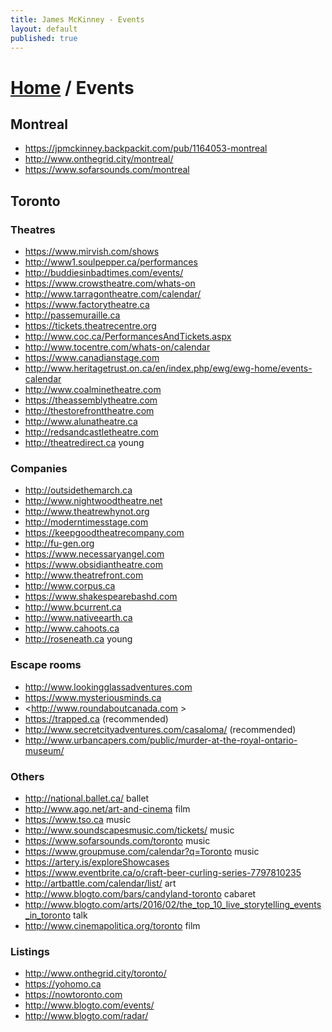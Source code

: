 ```yaml
---
title: James McKinney - Events
layout: default
published: true
---
```


# [Home](/) / Events

## Montreal

* <https://jpmckinney.backpackit.com/pub/1164053-montreal>
* <http://www.onthegrid.city/montreal/>
* <https://www.sofarsounds.com/montreal>

## Toronto

### Theatres

* <https://www.mirvish.com/shows>
* <http://www1.soulpepper.ca/performances>
* <http://buddiesinbadtimes.com/events/>
* <https://www.crowstheatre.com/whats-on>
* <http://www.tarragontheatre.com/calendar/>
* <https://www.factorytheatre.ca>
* <http://passemuraille.ca>
* <https://tickets.theatrecentre.org>
* <http://www.coc.ca/PerformancesAndTickets.aspx>
* <http://www.tocentre.com/whats-on/calendar>
* <https://www.canadianstage.com>
* <http://www.heritagetrust.on.ca/en/index.php/ewg/ewg-home/events-calendar>
* <http://www.coalminetheatre.com>
* <https://theassemblytheatre.com>
* <http://thestorefronttheatre.com>
* <http://www.alunatheatre.ca>
* <http://redsandcastletheatre.com>
* <http://theatredirect.ca> young

### Companies

* <http://outsidethemarch.ca>
* <http://www.nightwoodtheatre.net>
* <http://www.theatrewhynot.org>
* <http://moderntimesstage.com>
* <https://keepgoodtheatrecompany.com>
* <http://fu-gen.org>
* <https://www.necessaryangel.com>
* <https://www.obsidiantheatre.com>
* <http://www.theatrefront.com>
* <http://www.corpus.ca>
* <https://www.shakespearebashd.com>
* <http://www.bcurrent.ca>
* <http://www.nativeearth.ca>
* <http://www.cahoots.ca>
* <http://roseneath.ca> young

### Escape rooms

* <http://www.lookingglassadventures.com>
* <https://www.mysteriousminds.ca>
* <http://www.roundaboutcanada.com >
* <https://trapped.ca> (recommended)
* <http://www.secretcityadventures.com/casaloma/> (recommended)
* <http://www.urbancapers.com/public/murder-at-the-royal-ontario-museum/>

### Others

* <http://national.ballet.ca/> ballet
* <http://www.ago.net/art-and-cinema> film
* <https://www.tso.ca> music
* <http://www.soundscapesmusic.com/tickets/> music
* <https://www.sofarsounds.com/toronto> music
* <https://www.groupmuse.com/calendar?q=Toronto> music
* <https://artery.is/exploreShowcases>
* <https://www.eventbrite.ca/o/craft-beer-curling-series-7797810235>
* <http://artbattle.com/calendar/list/> art
* <http://www.blogto.com/bars/candyland-toronto> cabaret
* <http://www.blogto.com/arts/2016/02/the_top_10_live_storytelling_events_in_toronto> talk
* <http://www.cinemapolitica.org/toronto> film

### Listings

* <http://www.onthegrid.city/toronto/>
* <https://yohomo.ca>
* <https://nowtoronto.com>
* <http://www.blogto.com/events/>
* <http://www.blogto.com/radar/>
